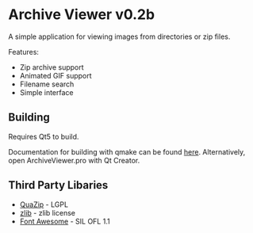 Archive Viewer v0.2b
================================================================================
A simple application for viewing images from directories or zip files.

Features:

 * Zip archive support
 * Animated GIF support
 * Filename search
 * Simple interface

Building
--------------------------------------------------------------------------------
Requires Qt5 to build.

Documentation for building with qmake can be found [here](https://qt-project.org/doc/qmake-running.html). Alternatively, open ArchiveViewer.pro with Qt Creator.

Third Party Libaries
--------------------------------------------------------------------------------
* [QuaZip](http://quazip.sourceforge.net/) - LGPL
* [zlib](http://www.zlib.net/) - zlib license
* [Font Awesome](http://fontawesome.io/) - SIL OFL 1.1
